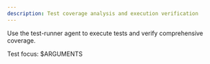 ```yaml
---
description: Test coverage analysis and execution verification
---
```


<!-- 
This is a thin wrapper command that delegates to the test-runner agent.
All detailed instructions and processes are in the agent's system prompt.
This command exists as a convenient shortcut for users.
-->

Use the test-runner agent to execute tests and verify comprehensive coverage.

Test focus: $ARGUMENTS